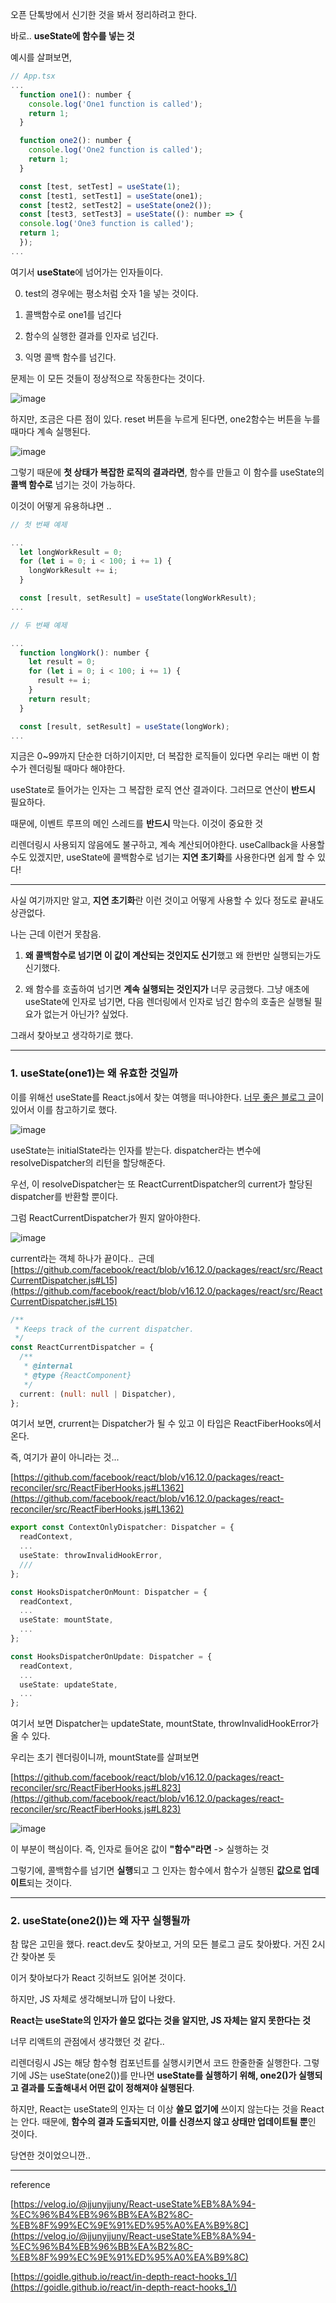오픈 단톡방에서 신기한 것을 봐서 정리하려고 한다.

바로.. **useState에 함수를 넣는 것**

예시를 살펴보면,

```js
// App.tsx
...
  function one1(): number {
    console.log('One1 function is called');
    return 1;
  }

  function one2(): number {
    console.log('One2 function is called');
    return 1;
  }

  const [test, setTest] = useState(1);
  const [test1, setTest1] = useState(one1);
  const [test2, setTest2] = useState(one2());
  const [test3, setTest3] = useState((): number => {
  console.log('One3 function is called');
  return 1;
  });
...
```

여기서 **useState**에 넘어가는 인자들이다.

0. test의 경우에는 평소처럼 숫자 1을 넣는 것이다.

1. 콜백함수로 one1를 넘긴다

2. 함수의 실행한 결과를 인자로 넘긴다.

3. 익명 콜백 함수를 넘긴다.

문제는 이 모든 것들이 정상적으로 작동한다는 것이다.

![image](https://github.com/vinitus/TIL/assets/97886013/4e817be6-b26d-4352-9b09-3f6f507a66a5)

하지만, 조금은 다른 점이 있다. reset 버튼을 누르게 된다면, one2함수는 버튼을 누를 때마다 계속 실행된다.

![image](https://github.com/vinitus/TIL/assets/97886013/184a1845-3e3c-4cb6-b7b9-28dd5cf33a0a)

그렇기 때문에 **첫 상태가 복잡한 로직의 결과라면**, 함수를 만들고 이 함수를 useState의 **콜백 함수로** 넘기는 것이 가능하다.

이것이 어떻게 유용하냐면 ..

```js
// 첫 번째 예제

...
  let longWorkResult = 0;
  for (let i = 0; i < 100; i += 1) {
    longWorkResult += i;
  }

  const [result, setResult] = useState(longWorkResult);
...

// 두 번째 예제

...
  function longWork(): number {
    let result = 0;
    for (let i = 0; i < 100; i += 1) {
      result += i;
    }
    return result;
  }

  const [result, setResult] = useState(longWork);
...
```

지금은 0~99까지 단순한 더하기이지만, 더 복잡한 로직들이 있다면 우리는 매번 이 함수가 렌더링될 때마다 해야한다.

useState로 들어가는 인자는 그 복잡한 로직 연산 결과이다. 그러므로 연산이 **반드시** 필요하다.

때문에, 이벤트 루프의 메인 스레드를 **반드시** 막는다. 이것이 중요한 것

리렌더링시 사용되지 않음에도 불구하고, 계속 계산되어야한다. useCallback을 사용할 수도 있겠지만, useState에 콜백함수로 넘기는 **지연 초기화**를 사용한다면 쉽게 할 수 있다!

---

사실 여기까지만 알고, **지연 초기화**란 이런 것이고 어떻게 사용할 수 있다 정도로 끝내도 상관없다.

나는 근데 이런거 못참음.

1. **왜 콜백함수로 넘기면 이 값이 계산되는 것인지도 신기**했고 왜 한번만 실행되는가도 신기했다.

2. 왜 함수를 호출하여 넘기면 **계속 실행되는 것인지가** 너무 궁금했다. 그냥 애초에 useState에 인자로 넘기면, 다음 렌더링에서 인자로 넘긴 함수의 호출은 실행될 필요가 없는거 아닌가? 싶었다.

그래서 찾아보고 생각하기로 했다.

---

### 1. useState(one1)는 왜 유효한 것일까

이를 위해선 useState를 React.js에서 찾는 여행을 떠나야한다. [너무 좋은 블로그 글](https://goidle.github.io/react/in-depth-react-hooks_1/)이 있어서 이를 참고하기로 했다.

![image](https://github.com/vinitus/TIL/assets/97886013/d9c4514c-6b65-435b-a0a4-26c7427b6c72)

useState는 initialState라는 인자를 받는다. dispatcher라는 변수에 resolveDispatcher의 리턴을 할당해준다.

우선, 이 resolveDispatcher는 또 ReactCurrentDispatcher의 current가 할당된 dispatcher를 반환할 뿐이다.

그럼 ReactCurrentDispatcher가 뭔지 알아야한다.

![image](https://github.com/vinitus/TIL/assets/97886013/cb295a17-8b02-4565-bc3e-24487e6713e8)

current라는 객체 하나가 끝이다..  근데 [https://github.com/facebook/react/blob/v16.12.0/packages/react/src/ReactCurrentDispatcher.js#L15](https://github.com/facebook/react/blob/v16.12.0/packages/react/src/ReactCurrentDispatcher.js#L15)

```ts
/**
 * Keeps track of the current dispatcher.
 */
const ReactCurrentDispatcher = {
  /**
   * @internal
   * @type {ReactComponent}
   */
  current: (null: null | Dispatcher),
};
```

여기서 보면, crurrent는 Dispatcher가 될 수 있고 이 타입은 ReactFiberHooks에서 온다.

즉, 여기가 끝이 아니라는 것...

[https://github.com/facebook/react/blob/v16.12.0/packages/react-reconciler/src/ReactFiberHooks.js#L1362](https://github.com/facebook/react/blob/v16.12.0/packages/react-reconciler/src/ReactFiberHooks.js#L1362)

```ts
export const ContextOnlyDispatcher: Dispatcher = {
  readContext,
  ...
  useState: throwInvalidHookError,
  ///
};

const HooksDispatcherOnMount: Dispatcher = {
  readContext,
  ...
  useState: mountState,
  ...
};

const HooksDispatcherOnUpdate: Dispatcher = {
  readContext,
  ...
  useState: updateState,
  ...
};
```

여기서 보면 Dispatcher는 updateState, mountState, throwInvalidHookError가 올 수 있다.

우리는 초기 렌더링이니까, mountState를 살펴보면

[https://github.com/facebook/react/blob/v16.12.0/packages/react-reconciler/src/ReactFiberHooks.js#L823](https://github.com/facebook/react/blob/v16.12.0/packages/react-reconciler/src/ReactFiberHooks.js#L823)

![image](https://github.com/vinitus/TIL/assets/97886013/7eff2935-7179-4146-94f0-b5ae24016737)

이 부분이 핵심이다. 즉, 인자로 들어온 값이 **"함수"라면** -> 실행하는 것

그렇기에, 콜백함수를 넘기면 **실행**되고 그 인자는 함수에서 함수가 실행된 **값으로 업데이트**되는 것이다.

---

### 2. useState(one2())는 왜 자꾸 실행될까

참 많은 고민을 했다. react.dev도 찾아보고, 거의 모든 블로그 글도 찾아봤다. 거진 2시간 찾아본 듯

이거 찾아보다가 React 깃허브도 읽어본 것이다.

하지만, JS 자체로 생각해보니까 답이 나왔다.

**React는 useState의 인자가 쓸모 없다는 것을 알지만, JS 자체는 알지 못한다는 것**

너무 리액트의 관점에서 생각했던 것 같다..

리렌더링시 JS는 해당 함수형 컴포넌트를 실행시키면서 코드 한줄한줄 실행한다. 그렇기에 JS는 useState(one2())를 만나면 **useState를 실행하기 위해, one2()가 실행되고 결과를 도출해내서 어떤 값이 정해져야 실행된다**.

하지만, React는 useState의 인자는 더 이상 **쓸모 없기에** 쓰이지 않는다는 것을 React는 안다. 때문에, **함수의 결과 도출되지만, 이를 신경쓰지 않고 상태만 업데이트될 뿐**인 것이다.

당연한 것이었으니깐..

---

reference

[https://velog.io/@jjunyjjuny/React-useState%EB%8A%94-%EC%96%B4%EB%96%BB%EA%B2%8C-%EB%8F%99%EC%9E%91%ED%95%A0%EA%B9%8C](https://velog.io/@jjunyjjuny/React-useState%EB%8A%94-%EC%96%B4%EB%96%BB%EA%B2%8C-%EB%8F%99%EC%9E%91%ED%95%A0%EA%B9%8C)

[https://goidle.github.io/react/in-depth-react-hooks_1/](https://goidle.github.io/react/in-depth-react-hooks_1/)
